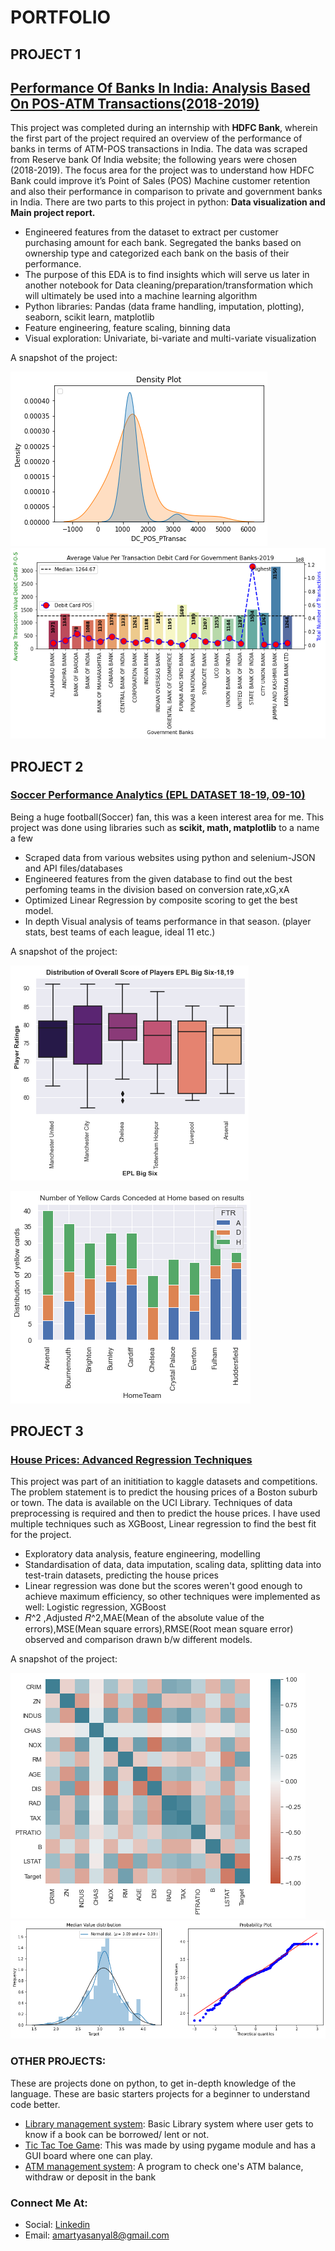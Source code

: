 # PORTFOLIO

## PROJECT 1

## [Performance Of Banks In India: Analysis Based On POS-ATM Transactions(2018-2019)](https://github.com/amartyasanyal12/HDFC_Internship)
This project was completed during an internship with **HDFC Bank**, wherein the first part of the project required an overview of the performance of banks in terms of ATM-POS transactions in India. The data was scraped from Reserve bank Of India website; the following years were chosen (2018-2019). The focus area for the project was to understand how HDFC Bank could improve it’s Point of Sales (POS) Machine customer retention and also their performance in comparison to private and government banks in India. There are two parts to this project in python: **Data visualization and Main project report.**
* Engineered features from the dataset to extract per customer purchasing amount for each bank. Segregated the banks based on ownership type and categorized each bank on the basis of their performance.
* The purpose of this EDA is to find insights which will serve us later in another notebook for Data cleaning/preparation/transformation which will ultimately be used into a machine learning algorithm
* Python libraries: Pandas (data frame handling, imputation, plotting), seaborn, scikit learn, matplotlib
* Feature engineering, feature scaling, binning data 
* Visual exploration: Univariate, bi-variate and multi-variate visualization

A snapshot of the project:

![](/dc_density_1.png) 
![](/spectral1.png) 

## PROJECT 2
### [Soccer Performance Analytics (EPL DATASET 18-19, 09-10)](https://github.com/amartyasanyal12/football_performance)
Being a huge football(Soccer) fan, this was a keen interest area for me. This project was done using libraries such as **scikit, math, matplotlib** to a name a few
* Scraped data from various websites using python and selenium-JSON and API files/databases
* Engineered features from the given database to find out the best perfoming teams in the division based on conversion rate,xG,xA
* Optimized Linear Regression by composite scoring to get the best model. 
* In depth Visual analysis of teams performance in that season. (player stats, best teams of each league, ideal 11 etc.)

A snapshot of the project:

![](/distribution3.png)

![](/yellow2.png)

## PROJECT 3
### [House Prices: Advanced Regression Techniques](https://github.com/amartyasanyal12/Regression_techniques)
This project was part of an inititiation to kaggle datasets and competitions. The problem statement is to predict the housing prices of a Boston suburb or town. The data is available on the UCI Library. Techniques of data preprocessing is required and then to predict the house prices. I have used multiple techniques such as XGBoost, Linear  regression to find the best fit for the project.
* Exploratory data analysis, feature engineering, modelling
* Standardisation of data, data imputation, scaling data, splitting data into test-train datasets, predicting the house prices
* Linear regression was done but the scores weren't good enough to achieve maximum efficiency, so other techniques were implemented as well: Logistic regression, XGBoost 
* 𝑅^2 ,Adjusted 𝑅^2,MAE(Mean of the absolute value of the errors),MSE(Mean square errors),RMSE(Root mean square error) observed and comparison drawn b/w different models.

A snapshot of the project: 

![](/correlplot.png)
![](/median_value1.png)

### OTHER PROJECTS: 
These are projects done on python, to get in-depth knowledge of the language. These are basic starters projects for a beginner to understand code better.
* [Library management system](https://github.com/amartyasanyal12/Practice_files_dump): Basic Library system where user gets to know if a book can be borrowed/ lent or not.
* [Tic Tac Toe Game](https://github.com/amartyasanyal12/Tic-Tac-Toe.practice): This was made by using pygame module and has a GUI board where one can play.
* [ATM management system](https://github.com/amartyasanyal12/Practice_files_dump): A program to check one's ATM balance, withdraw or deposit in the bank


### Connect Me At:
* Social: [Linkedin](https://www.linkedin.com/in/amartyasanyal8/)
* Email: amartyasanyal8@gmail.com
